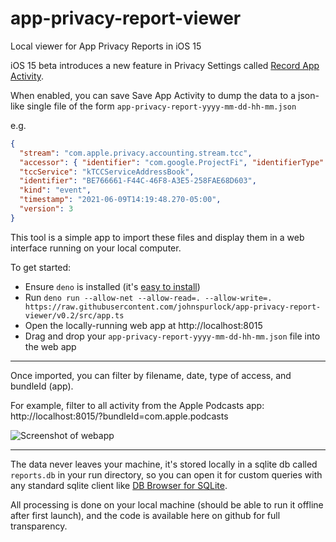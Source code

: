 # app-privacy-report-viewer
Local viewer for App Privacy Reports in iOS 15

iOS 15 beta introduces a new feature in Privacy Settings called [Record App Activity](https://developer.apple.com/documentation/ios-ipados-release-notes/ios-ipados-15-beta-release-notes#Privacy).

When enabled, you can save Save App Activity to dump the data to a json-like single file of the form `app-privacy-report-yyyy-mm-dd-hh-mm.json`

e.g.
```json
{
  "stream": "com.apple.privacy.accounting.stream.tcc",
  "accessor": { "identifier": "com.google.ProjectFi", "identifierType": "bundleID" },
  "tccService": "kTCCServiceAddressBook",
  "identifier": "BE766661-F44C-46F8-A3E5-258FAE68D603",
  "kind": "event",
  "timestamp": "2021-06-09T14:19:48.270-05:00",
  "version": 3
}
```

This tool is a simple app to import these files and display them in a web interface running on your local computer.

To get started:
 - Ensure `deno` is installed (it's [easy to install](https://deno.land/#installation))
 - Run `deno run --allow-net --allow-read=. --allow-write=. https://raw.githubusercontent.com/johnspurlock/app-privacy-report-viewer/v0.2/src/app.ts`
 - Open the locally-running web app at http://localhost:8015
 - Drag and drop your `app-privacy-report-yyyy-mm-dd-hh-mm.json` file into the web app

---

Once imported, you can filter by filename, date, type of access, and bundleId (app).

For example, filter to all activity from the Apple Podcasts app: http://localhost:8015/?bundleId=com.apple.podcasts

![Screenshot of webapp](https://github.com/johnspurlock/app-privacy-report-viewer/raw/master/screenshot.png)

---

The data never leaves your machine, it's stored locally in a sqlite db called `reports.db` in your run directory, so you can open it for custom queries with any standard sqlite client like [DB Browser for SQLite](https://sqlitebrowser.org/).

All processing is done on your local machine (should be able to run it offline after first launch), and the code is available here on github for full transparency.
